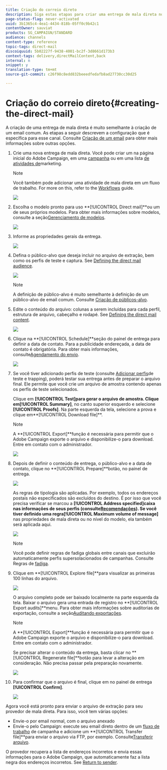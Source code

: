 ```yaml
---
title: Criação do correio direto
description: Siga estas etapas para criar uma entrega de mala direta no Adobe Campaign.
page-status-flag: never-activated
uuid: 3b1365c4-4ea1-4434-818b-05ff0c9b42c1
contentOwner: sauviat
products: SG_CAMPAIGN/STANDARD
audience: channels
content-type: reference
topic-tags: direct-mail
discoiquuid: 5b02227f-9438-4001-bc2f-3d8661d173b3
context-tags: delivery,directMailContent,back
internal: n
snippet: y
translation-type: tm+mt
source-git-commit: c26f98c8edd832beeedfedafb8ad27730cc30d25

---
```



# Criação do correio direto{#creating-the-direct-mail}

A criação de uma entrega de mala direta é muito semelhante à criação de um email comum. As etapas a seguir descrevem a configuração que é específica para esse canal. Consulte [Criação de um email](../../channels/using/creating-an-email.md) para obter mais informações sobre outras opções.

1. Crie uma nova entrega de mala direta. Você pode criar um na página [](../../start/using/interface-description.md#home-page)inicial do Adobe Campaign, em uma [campanha](../../start/using/marketing-activities.md#creating-a-marketing-activity) ou em uma lista [de atividades de](../../start/using/programs-and-campaigns.md#creating-a-campaign)marketing.

   >[!NOTE]
   >
   >Você também pode adicionar uma atividade de mala direta em um fluxo de trabalho. For more on this, refer to the [Workflows](../../automating/using/direct-mail-delivery.md) guide.

   ![](assets/direct_mail_1.png)

1. Escolha o modelo pronto para uso **[!UICONTROL Direct mail]**ou um de seus próprios modelos. Para obter mais informações sobre modelos, consulte a seção[Gerenciamento de modelos](../../start/using/marketing-activity-templates.md).

   ![](assets/direct_mail_2.png)

1. Informe as propriedades gerais da entrega.

   ![](assets/direct_mail_3.png)

1. Defina o público-alvo que deseja incluir no arquivo de extração, bem como os perfis de teste e captura. See [Defining the direct mail audience](../../channels/using/defining-the-direct-mail-audience.md).

   ![](assets/direct_mail_4.png)

   >[!NOTE]
   >
   >A definição de público-alvo é muito semelhante à definição de um público-alvo de email comum. Consulte [Criação de públicos-alvo](../../audiences/using/creating-audiences.md).

1. Edite o conteúdo do arquivo: colunas a serem incluídas para cada perfil, estrutura de arquivo, cabeçalho e rodapé. See [Defining the direct mail content](../../channels/using/defining-the-direct-mail-content.md).

   ![](assets/direct_mail_5.png)

1. Clique na **[!UICONTROL Schedule]**seção do painel de entrega para definir a data de contato. Para a publicidade endereçada, a data de contato é obrigatória. Para obter mais informações, consulte[Agendamento do envio](../../sending/using/about-scheduling-messages.md).

   ![](assets/direct_mail_8.png)

1. Se você tiver adicionado perfis de teste (consulte [Adicionar perfis](../../channels/using/defining-the-direct-mail-audience.md#adding-test-and-trap-profiles)de teste e trapping), poderá testar sua entrega antes de preparar o arquivo final. Ele permite que você crie um arquivo de amostra contendo apenas os perfis de teste selecionados.

   Clique em **[!UICONTROL Test]**para gerar o arquivo de amostra. Clique em**[!UICONTROL Summary]**, no canto superior esquerdo e selecione **[!UICONTROL Proofs]**. Na parte esquerda da tela, selecione a prova e clique em**[!UICONTROL Download file]**.

   >[!NOTE]
   >
   >A **[!UICONTROL Export]**função é necessária para permitir que o Adobe Campaign exporte o arquivo e disponibilize-o para download. Entre em contato com o administrador.

   ![](assets/direct_mail_19.png)

1. Depois de definir o conteúdo de entrega, o público-alvo e a data de contato, clique no **[!UICONTROL Prepare]**botão, no painel de entrega.

   ![](assets/direct_mail_16.png)

   As regras de tipologia são aplicadas. Por exemplo, todos os endereços postais não especificados são excluídos do destino. É por isso que você precisa verificar se marcou a **[!UICONTROL Address specified]**caixa nas informações de seus perfis (consulte[Recomendações](../../channels/using/about-direct-mail.md#recommendations)). Se você tiver definido uma regra**[!UICONTROL Maximum volume of message]** nas propriedades de mala direta ou no nível do modelo, ela também será aplicada aqui.

   ![](assets/direct_mail_25.png)

   >[!NOTE]
   >
   >Você pode definir regras de fadiga globais entre canais que excluirão automaticamente perfis supersolacionados de campanhas. Consulte Regras de [fadiga](../../administration/using/fatigue-rules.md).

1. Clique em **[!UICONTROL Explore file]**para visualizar as primeiras 100 linhas do arquivo.

   ![](assets/direct_mail_18.png)

   O arquivo completo pode ser baixado localmente na parte esquerda da tela. Baixar o arquivo gera uma entrada de registro no **[!UICONTROL Export audits]**menu. Para obter mais informações sobre auditorias de exportação, consulte a seção[Auditando exportações](../../administration/using/auditing-export-logs.md).

   >[!NOTE]
   >
   >A **[!UICONTROL Export]**função é necessária para permitir que o Adobe Campaign exporte o arquivo e disponibilize-o para download. Entre em contato com o administrador.

   Se precisar alterar o conteúdo da entrega, basta clicar no **[!UICONTROL Regenerate file]**botão para levar a alteração em consideração. Não precisa passar pela preparação novamente.

   ![](assets/direct_mail_21.png)

1. Para confirmar que o arquivo é final, clique em no painel de entrega **[!UICONTROL Confirm]**.

   ![](assets/direct_mail_20.png)

Agora você está pronto para enviar o arquivo de extração para seu provedor de mala direta. Para isso, você tem várias opções:

* Envie-o por email normal, com o arquivo anexado
* Envie-o pelo Campaign: execute seu email direto dentro de um [fluxo de trabalho](../../automating/using/direct-mail-delivery.md) de campanha e adicione um **[!UICONTROL Transfer file]**para enviar o arquivo via FTP, por exemplo. Consulte[Transferir arquivo](../../automating/using/transfer-file.md).

O provedor recupera a lista de endereços incorretos e envia essas informações para o Adobe Campaign, que automaticamente faz a lista negra dos endereços incorretos. See [Return to sender](../../channels/using/return-to-sender.md).
